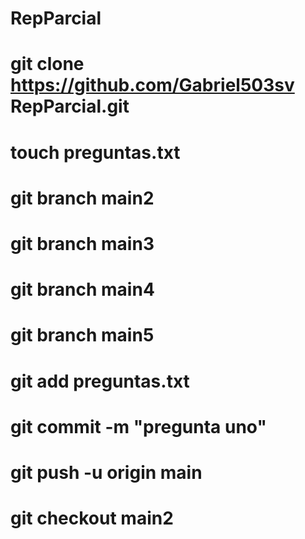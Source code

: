 # RepParcial
# git clone https://github.com/Gabriel503sv RepParcial.git 
# touch preguntas.txt
# git branch main2
# git branch main3
# git branch main4
# git branch main5
# git add preguntas.txt
# git commit -m "pregunta uno"
# git push -u origin main
# git checkout main2
